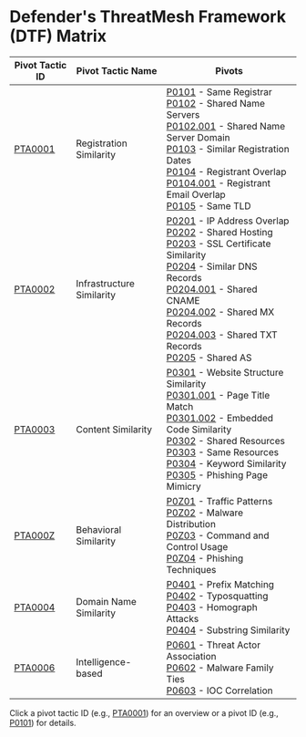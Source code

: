 # Defender's ThreatMesh Framework (DTF) Matrix

| Pivot Tactic ID         | Pivot Tactic Name          | Pivots                                                                     |
|-------------------------|----------------------------|----------------------------------------------------------------------------|
| [PTA0001](pivot-tactics/PTA0001/main.md) | Registration Similarity    | [P0101](pivots/P0101.md) - Same Registrar<br>[P0102](pivots/P0102.md) - Shared Name Servers<br>    [P0102.001](pivots/P0102.001.md) - Shared Name Server Domain<br>[P0103](pivots/P0103.md) - Similar Registration Dates<br>[P0104](pivots/P0104.md) - Registrant Overlap<br>    [P0104.001](pivots/P0104.001.md) - Registrant Email Overlap<br>[P0105](pivots/P0105.md) - Same TLD |
| [PTA0002](pivot-tactics/PTA0002/main.md) | Infrastructure Similarity  | [P0201](pivots/P0201.md) - IP Address Overlap<br>[P0202](pivots/P0202.md) - Shared Hosting<br>[P0203](pivots/P0203.md) - SSL Certificate Similarity<br>[P0204](pivots/P0204.md) - Similar DNS Records<br>    [P0204.001](pivots/P0204.001.md) - Shared CNAME<br>    [P0204.002](pivots/P0204.002.md) - Shared MX Records<br>    [P0204.003](pivots/P0204.003.md) - Shared TXT Records<br>[P0205](pivots/P0205.md) - Shared AS |
| [PTA0003](pivot-tactics/PTA0003/main.md) | Content Similarity         | [P0301](pivots/P0301.md) - Website Structure Similarity<br>    [P0301.001](pivots/P0301.001.md) - Page Title Match<br>    [P0301.002](pivots/P0301.002.md) - Embedded Code Similarity<br>[P0302](pivots/P0302.md) - Shared Resources<br>[P0303](pivots/P0303.md) - Same Resources<br>[P0304](pivots/P0304.md) - Keyword Similarity<br>[P0305](pivots/P0305.md) - Phishing Page Mimicry |
| [PTA000Z](pivot-tactics/PTA000Z/main.md) | Behavioral Similarity      | [P0Z01](pivots/P0Z01.md) - Traffic Patterns<br>[P0Z02](pivots/P0Z02.md) - Malware Distribution<br>[P0Z03](pivots/P0Z03.md) - Command and Control Usage<br>[P0Z04](pivots/P0Z04.md) - Phishing Techniques |
| [PTA0004](pivot-tactics/PTA0004/main.md) | Domain Name Similarity     | [P0401](pivots/P0401.md) - Prefix Matching<br>[P0402](pivots/P0402.md) - Typosquatting<br>[P0403](pivots/P0403.md) - Homograph Attacks<br>[P0404](pivots/P0404.md) - Substring Similarity |
| [PTA0006](pivot-tactics/PTA0006/main.md) | Intelligence-based         | [P0601](pivots/P0601.md) - Threat Actor Association<br>[P0602](pivots/P0602.md) - Malware Family Ties<br>[P0603](pivots/P0603.md) - IOC Correlation |

Click a pivot tactic ID (e.g., [PTA0001](pivot-tactics/PTA0001/main.md)) for an overview or a pivot ID (e.g., [P0101](pivots/P0101.md)) for details.